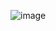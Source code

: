 ![image](https://github.com/ipesotskiiy/SQLAcademy/assets/82309024/3a24393b-25f9-48f6-9030-12ca176fa387)
